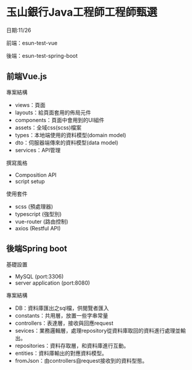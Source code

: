 # 玉山銀行Java工程師工程師甄選
日期:11/26

前端：esun-test-vue

後端：esun-test-spring-boot

## 前端Vue.js
專案結構
* views：頁面
* layouts：給頁面套用的佈局元件
* components：頁面中會用到的UI組件
* assets：全域css(scss)檔案
* types：本地端使用的資料模型(domain model)
* dto：伺服器端傳來的資料模型(data model)
* services：API管理

撰寫風格
* Composition API
* script setup

使用套件
* scss (預處理器)
* typescript (強型別)
* vue-router (路由控制)
* axios (Restful API)

## 後端Spring boot
基礎設置
* MySQL (port:3306)
* server application (port:8080)

專案結構
* DB：資料庫匯出之sql檔，供閱覽者匯入
* constants：共用層，放置一些字串常量
* controllers：表達層，接收與回應request
* sevices：業務邏輯層，處理repository從資料庫取回的資料進行處理並輸出。
* repositories：資料存取層，和資料庫進行互動。
* entities：資料庫輸出的對應資料模型。
* fromJson：由controllers自request接收到的資料型態。
